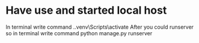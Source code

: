 # Have use and started local host

In terminal write command .\.venv\Scripts\activate
After you could runserver so in terminal write command python manage.py runserver 